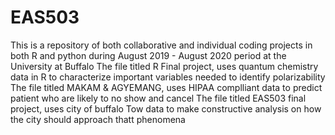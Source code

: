 # EAS503
This is a repository of both collaborative and individual coding projects in both R and python 
during August 2019 - August 2020 period at the University at Buffalo
The file titled R Final project, uses quantum chemistry data in R to characterize important variables needed to identify polarizability
The file titled MAKAM & AGYEMANG, uses HIPAA complliant data to predict patient who are likely to no show and cancel 
The file titled EAS503 final project, uses city of buffalo Tow data to make constructive analysis on how the city should approach thatt phenomena
